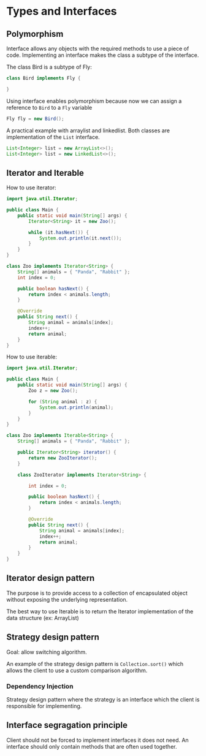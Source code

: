 # Types and Interfaces

## Polymorphism

Interface allows any objects with the required methods to use a piece of code. Implementing an interface makes the class a subtype of the interface.

The class Bird is a subtype of Fly:
```java
class Bird implements Fly {

}
```

Using interface enables polymorphism because now we can assign a reference to `Bird` to a `Fly` variable
```java
Fly fly = new Bird();
```

A practical example with arraylist and linkedlist. Both classes are implementation of the `List` interface.
```java
List<Integer> list = new ArrayList<>();
List<Integer> list = new LinkedList<>();
```

## Iterator and Iterable

How to use iterator:
```java
import java.util.Iterator;

public class Main {
    public static void main(String[] args) {
        Iterator<String> it = new Zoo();

        while (it.hasNext()) {
            System.out.println(it.next());
        }
    }
}

class Zoo implements Iterator<String> {
    String[] animals = { "Panda", "Rabbit" };
    int index = 0;

    public boolean hasNext() {
        return index < animals.length;
    }

    @Override
    public String next() {
        String animal = animals[index];
        index++;
        return animal;
    }
}
```

How to use iterable:
```java
import java.util.Iterator;

public class Main {
    public static void main(String[] args) {
        Zoo z = new Zoo();

        for (String animal : z) {
            System.out.println(animal);
        }
    }
}

class Zoo implements Iterable<String> {
    String[] animals = { "Panda", "Rabbit" };

    public Iterator<String> iterator() {
        return new ZooIterator();
    }

    class ZooIterator implements Iterator<String> {

        int index = 0;

        public boolean hasNext() {
            return index < animals.length;
        }

        @Override
        public String next() {
            String animal = animals[index];
            index++;
            return animal;
        }
    }
}
```

## Iterator design pattern

The purpose is to provide access to a collection of encapsulated object without exposing the underlying representation.

The best way to use Iterable is to return the Iterator implementation of the data structure (ex: ArrayList)

## Strategy design pattern

Goal: allow switching algorithm.

An example of the strategy design pattern is `Collection.sort()` which allows the client to use a custom comparison algorithm.

### Dependency Injection

Strategy design pattern where the strategy is an interface which the client is responsible for implementing.

## Interface segragation principle

Client should not be forced to implement interfaces it does not need. An interface should only contain methods that are often used together.
